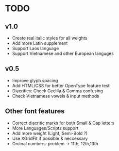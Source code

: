 # TODO

## v1.0
  - Create real italic styles for all weights
  - Add more Latin supplement
  - Support Laos language
  - Support Vietnamese and other European languges

##  v0.5
  - Improve glyph spacing
  - Add HTML/CSS for better OpenType feature test
  - Diacritics: Check Cedilla & Comma confusing
  - Check Vietnamese vowels & input methods

##  Other font features
  - Correct diacritic marks for both Small & Cap letters
  - More Languages/Scripts support
  - Add more weight (Light, Semi-Bold ?)
  - Use XGridFit if possible & neccessary
  - Ordinal numbers: problem -> 11th, 12th,13th
